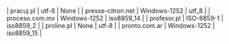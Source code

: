 | pracuj.pl | utf-8 | None |
| presse-citron.net | Windows-1252 | utf_8 |
| proceso.com.mx | Windows-1252 | iso8859_14 |
| profesor.pl | ISO-8859-1 | iso8859_2 |
| proline.pl | None | utf-8 |
| pronto.com.ar | Windows-1252 | iso8859_15 |
